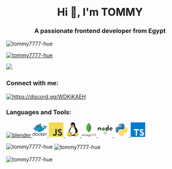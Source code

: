 <h1 align="center">Hi 👋, I'm TOMMY</h1>
<h3 align="center">A passionate frontend developer from Egypt</h3>

<p align="left"> <img src="https://komarev.com/ghpvc/?username=tommy7777-hue&label=Profile%20views&color=0e75b6&style=flat" alt="tommy7777-hue" /> </p>

<p align="left"> <a href="https://github.com/ryo-ma/github-profile-trophy"><img src="https://github-profile-trophy.vercel.app/?username=tommy7777-hue" alt="tommy7777-hue" /></a> </p>

![](http://github-profile-summary-cards.vercel.app/api/cards/profile-details?username=tommy7777-hue&theme=aura_dark)

<h3 align="left">Connect with me:</h3>
<p align="left">
<a href="https://discord.gg/https://discord.gg/WDKjKAEH" target="blank"><img align="center" src="https://raw.githubusercontent.com/rahuldkjain/github-profile-readme-generator/master/src/images/icons/Social/discord.svg" alt="https://discord.gg/WDKjKAEH" height="30" width="40" /></a>
</p>

<h3 align="left">Languages and Tools:</h3>
<p align="left"> <a href="https://www.blender.org/" target="_blank" rel="noreferrer"> <img src="https://download.blender.org/branding/community/blender_community_badge_white.svg" alt="blender" width="40" height="40"/> </a> <a href="https://www.docker.com/" target="_blank" rel="noreferrer"> <img src="https://raw.githubusercontent.com/devicons/devicon/master/icons/docker/docker-original-wordmark.svg" alt="docker" width="40" height="40"/> </a> <a href="https://developer.mozilla.org/en-US/docs/Web/JavaScript" target="_blank" rel="noreferrer"> <img src="https://raw.githubusercontent.com/devicons/devicon/master/icons/javascript/javascript-original.svg" alt="javascript" width="40" height="40"/> </a> <a href="https://www.linux.org/" target="_blank" rel="noreferrer"> <img src="https://raw.githubusercontent.com/devicons/devicon/master/icons/linux/linux-original.svg" alt="linux" width="40" height="40"/> </a> <a href="https://www.mongodb.com/" target="_blank" rel="noreferrer"> <img src="https://raw.githubusercontent.com/devicons/devicon/master/icons/mongodb/mongodb-original-wordmark.svg" alt="mongodb" width="40" height="40"/> </a> <a href="https://nodejs.org" target="_blank" rel="noreferrer"> <img src="https://raw.githubusercontent.com/devicons/devicon/master/icons/nodejs/nodejs-original-wordmark.svg" alt="nodejs" width="40" height="40"/> </a> <a href="https://www.python.org" target="_blank" rel="noreferrer"> <img src="https://raw.githubusercontent.com/devicons/devicon/master/icons/python/python-original.svg" alt="python" width="40" height="40"/> </a> <a href="https://www.typescriptlang.org/" target="_blank" rel="noreferrer"> <img src="https://raw.githubusercontent.com/devicons/devicon/master/icons/typescript/typescript-original.svg" alt="typescript" width="40" height="40"/> </a> </p>

<p><img align="left" src="https://github-readme-stats.vercel.app/api/top-langs?username=tommy7777-hue&show_icons=true&locale=en&layout=compact" alt="tommy7777-hue" /></p>

<p>&nbsp;<img align="center" src="https://github-readme-stats.vercel.app/api?username=tommy7777-hue&show_icons=true&locale=en" alt="tommy7777-hue" /></p>

<p><img align="center" src="https://github-readme-streak-stats.herokuapp.com/?user=tommy7777-hue&" alt="tommy7777-hue" /></p>

